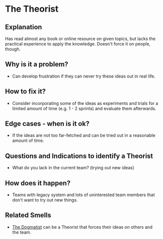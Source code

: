 # The Theorist
## Explanation
Has read almost any book or online resource on given topics, but lacks the practical experience to apply the knowledge.
Doesn't force it on people, though.
## Why is it a problem?
* Can develop frustration if they can never try these ideas out in real life.
## How to fix it?
* Consider incorporating some of the ideas as experiments and trials for a limited amount of time (e.g. 1 - 2 sprints) and evaluate them afterwards.
## Edge cases - when is it ok?
* If the ideas are not too far-fetched and can be tried out in a reasonable amount of time.
## Questions and Indications to identify a Theorist
* What do you lack in the current team? (trying out new ideas)
## How does it happen?
* Teams with legacy system and lots of uninterested team members that don't want to try out new things.
## Related Smells
* [The Dogmatist](The-Dogmatist.md) can be a Theorist that forces their ideas on others and the team.